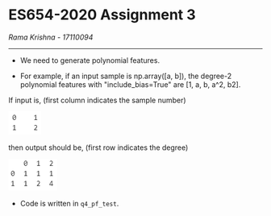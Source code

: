# ES654-2020 Assignment 3

*Rama Krishna* - *17110094*

------
* We need to generate polynomial features.

* For example, if an input sample is np.array([a, b]), the degree-2 polynomial features with  "include_bias=True" are [1, a, b, a^2, b2].

If input is, (first column indicates the sample number)

![q4input](Images\Q4input.PNG)

then output should be, (first row indicates the degree)

![wqf](Images\Q4output.PNG)

- Code is written in `q4_pf_test`.